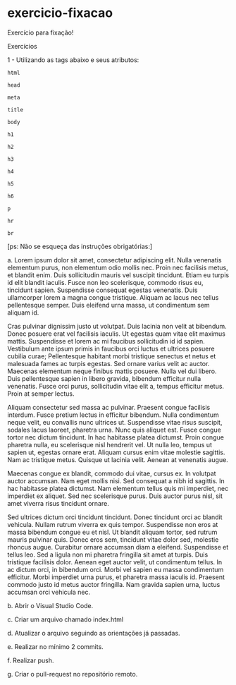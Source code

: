 # exercicio-fixacao
Exercício para fixação!

Exercícios

1 - Utilizando as tags abaixo e seus atributos: 

    html

    head

    meta

    title

    body

    h1

    h2

    h3

    h4
    
    h5
    
    h6

    p

    hr

    br

[ps:  Não se esqueça das instruções obrigatórias:]

a.	Lorem ipsum dolor sit amet, consectetur adipiscing elit. Nulla venenatis elementum purus, non elementum odio mollis nec. Proin nec facilisis metus, et blandit enim. Duis sollicitudin mauris vel suscipit tincidunt. Etiam eu turpis id elit blandit iaculis. Fusce non leo scelerisque, commodo risus eu, tincidunt sapien. Suspendisse consequat egestas venenatis. Duis ullamcorper lorem a magna congue tristique. Aliquam ac lacus nec tellus pellentesque semper. Duis eleifend urna massa, ut condimentum sem aliquam id. 

Cras pulvinar dignissim justo ut volutpat. Duis lacinia non velit at bibendum. Donec posuere erat vel facilisis iaculis. Ut egestas quam vitae elit maximus mattis. Suspendisse et lorem ac mi faucibus sollicitudin id id sapien. Vestibulum ante ipsum primis in faucibus orci luctus et ultrices posuere cubilia curae; Pellentesque habitant morbi tristique senectus et netus et malesuada fames ac turpis egestas. Sed ornare varius velit ac auctor. Maecenas elementum neque finibus mattis posuere. Nulla vel dui libero. Duis pellentesque sapien in libero gravida, bibendum efficitur nulla venenatis. Fusce orci purus, sollicitudin vitae elit a, tempus efficitur metus. Proin at semper lectus. 

Aliquam consectetur sed massa ac pulvinar. Praesent congue facilisis interdum. Fusce pretium lectus in efficitur bibendum. Nulla condimentum neque velit, eu convallis nunc ultrices ut. Suspendisse vitae risus suscipit, sodales lacus laoreet, pharetra urna. Nunc quis aliquet est. Fusce congue tortor nec dictum tincidunt. In hac habitasse platea dictumst. Proin congue pharetra nulla, eu scelerisque nisl hendrerit vel. Ut nulla leo, tempus ut sapien ut, egestas ornare erat. Aliquam cursus enim vitae molestie sagittis. Nam ac tristique metus. Quisque ut lacinia velit. Aenean at venenatis augue. 

Maecenas congue ex blandit, commodo dui vitae, cursus ex. In volutpat auctor accumsan. Nam eget mollis nisi. Sed consequat a nibh id sagittis. In hac habitasse platea dictumst. Nam elementum tellus quis mi imperdiet, nec imperdiet ex aliquet. Sed nec scelerisque purus. Duis auctor purus nisl, sit amet viverra risus tincidunt ornare. 

Sed ultrices dictum orci tincidunt tincidunt. Donec tincidunt orci ac blandit vehicula. Nullam rutrum viverra ex quis tempor. Suspendisse non eros at massa bibendum congue eu et nisl. Ut blandit aliquam tortor, sed rutrum mauris pulvinar quis. Donec eros sem, tincidunt vitae dolor sed, molestie rhoncus augue. Curabitur ornare accumsan diam a eleifend. Suspendisse et tellus leo. Sed a ligula non mi pharetra fringilla sit amet at turpis. Duis tristique facilisis dolor. Aenean eget auctor velit, ut condimentum tellus. In ac dictum orci, in bibendum orci. Morbi vel sapien eu massa condimentum efficitur. Morbi imperdiet urna purus, et pharetra massa iaculis id. Praesent commodo justo id metus auctor fringilla. Nam gravida sapien urna, luctus accumsan orci vehicula nec. 

b. Abrir o Visual Studio Code.

c. Criar um arquivo chamado index.html

d. Atualizar o arquivo seguindo as orientações já passadas.

e. Realizar no mínimo 2 commits.

f. Realizar push.

g. Criar o pull-request no repositório remoto.

